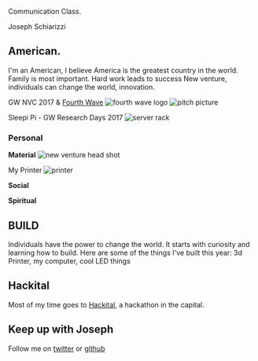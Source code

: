 Communication Class.

Joseph Schiarizzi

## American.
I'm an American, I believe America is the greatest country in the world.
Family is most important. Hard work leads to success
New venture, individuals can change the world, innovation.

GW NVC 2017 & [Fourth Wave](Fourthwavestudios.com)
![fourth wave logo](https://raw.githubusercontent.com/jschiarizzi/self-concept/gh-pages/4ws_logo.png)
![pitch picture](https://github.com/jschiarizzi/self-concept/blob/gh-pages/newventurepitch.jpg?raw=true)


Sleepi Pi - GW Research Days 2017
![server rack](https://i.imgur.com/Nki7i1i.jpg "a thing")


### Personal
**Material**
![new venture head shot](https://newventure.gwu.edu/sites/newventure.gwu.edu/files/image/New_Venture_UP_2017_WLA_0068.jpg)

My Printer
![printer](https://i.imgur.com/SBKmszn.jpg)

**Social**


**Spiritual**

## BUILD
Individuals have the power to change the world.  It starts with curiosity and learning how to build.
Here are some of the things I've built this year: 3d Printer, my computer, cool LED things

## Hackital
Most of my time goes to [Hackital](hackital.io), a hackathon in the capital.


## Keep up with Joseph
Follow me on [twitter](twitter.com/cupojoseph) or [github](github.com/jschiarizzi)
